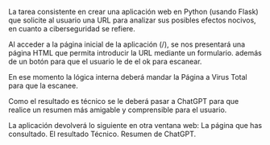 La tarea consistente en crear una aplicación web en Python (usando Flask) que solicite al usuario una URL para analizar sus posibles efectos nocivos, en cuanto a ciberseguridad se refiere.

Al acceder a la página inicial de la aplicación (/), se nos presentará una página HTML que permita introducir la URL mediante un formulario. además de un botón para que el usuario le de el ok para escanear.

En ese momento la lógica interna deberá mandar la Página a Virus Total para que la escanee.

Como el resultado es técnico se le deberá pasar a ChatGPT para que realice un resumen más amigable y comprensible para el usuario.

La aplicación devolverá lo siguiente en otra ventana web:
La página que has consultado.
El resultado Técnico.
Resumen de ChatGPT.
